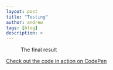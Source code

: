 ```yaml
---
layout: post
title: "Testing"
author: andrew
tags: [blog]
description: >
---
```




<div style:"margin: 0 auto; width: auto">
<figure class="final">
<figcaption>The final result</figcaption>
</figure>

<a href="https://codepen.io/mshwery/pen/uCBbn" class="codepen" target="_blank">Check out the code in action on CodePen</a>

<style>
svg {
font: 10px sans-serif;
}

.foreground {
fill: #2D6A99;
}

.background {
fill: #eee;
}

</style>

<script src="https://cdnjs.cloudflare.com/ajax/libs/vis/4.15.0/vis.min.js" type="text/javascript"></script>

<script src="https://d3js.org/d3.v3.min.js" charset="utf-8"></script>
<script type="text/javascript">

 var svg = d3.select("body")
            .append("svg")
            .attr("width", 600)
            .attr("height", 400);
      svg.append("line")
        .attr("x1", 0)
        .attr("y1", 0)
        .attr("x2", 600)
        .attr("y2", 400)
        .attr("stroke", "red")
        .attr("stroke-width", 2);
</script>
</div>
